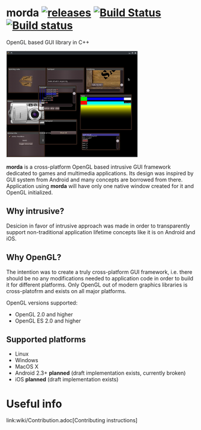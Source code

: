 # morda [![releases](https://img.shields.io/github/tag/igagis/morda.svg)](https://github.com/igagis/morda/releases) [![Build Status](https://travis-ci.org/igagis/morda.svg?branch=master)](https://travis-ci.org/igagis/morda) [![Build status](https://ci.appveyor.com/api/projects/status/vnce10b7pqgfvfug/branch/master?svg=true)](https://ci.appveyor.com/project/igagis/morda/branch/master)


OpenGL based GUI library in C++

[![Screenshot](wiki/images/screenshot2_thumbnail.png)](https://raw.githubusercontent.com/igagis/morda/master/wiki/images/screenshot2.png)

**morda** is a cross-platform OpenGL based intrusive GUI framework dedicated to games and multimedia applications. Its design was inspired by GUI system from Android and many concepts are borrowed from there. Application using **morda** will have only one native window created for it and OpenGL initialized.

## Why intrusive?
Desicion in favor of intrusive approach was made in order to transparently support non-traditional application lifetime concepts like it is on Android and iOS.

## Why OpenGL?
The intention was to create a truly cross-platform GUI framework, i.e. there should be no any modifications needed to application code in order to build it for different platforms. Only OpenGL out of modern graphics libraries is cross-platofrm and exists on all major platforms.

OpenGL versions supported:
  * OpenGL 2.0 and higher
  * OpenGL ES 2.0 and higher

## Supported platforms
  * Linux
  * Windows
  * MacOS X
  * Android 2.3+ **planned** (draft implementation exists, currently broken)
  * iOS **planned** (draft implementation exists)

# Useful info
  link:wiki/Contribution.adoc[Contributing instructions]
